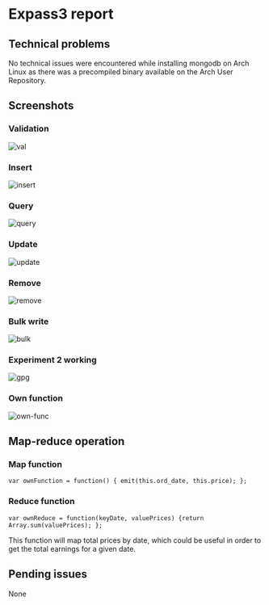 # Expass3 report

## Technical problems
No technical issues were encountered while installing mongodb on Arch Linux as 
there was a precompiled binary available on the Arch User Repository.

## Screenshots

### Validation
![val]()
### Insert
![insert]()
### Query
![query]()
### Update
![update]()
### Remove
![remove]()
### Bulk write
![bulk]()

### Experiment 2 working
![gpg]()

### Own function
![own-func]()

## Map-reduce operation
### Map function
`var ownFunction = function() { emit(this.ord_date, this.price); };`

### Reduce function
`var ownReduce = function(keyDate, valuePrices) {return Array.sum(valuePrices); };`

This function will map total prices by date, which could be useful in order to 
get the total earnings for a given date.

## Pending issues
None
